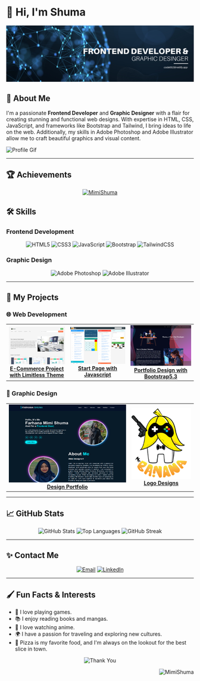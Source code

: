 # 👋 Hi, I'm Shuma

![Banner](https://github.com/MimiShuma/MimiShuma/blob/56d10b112529dcdafdcae8238def6e62198d7192/images/banner.png)

## 🎨 About Me
I'm a passionate **Frontend Developer** and **Graphic Designer** with a flair for creating stunning and functional web designs. With expertise in HTML, CSS, JavaScript, and frameworks like Bootstrap and Tailwind, I bring ideas to life on the web. Additionally, my skills in Adobe Photoshop and Adobe Illustrator allow me to craft beautiful graphics and visual content.

![Profile Gif](https://raw.githubusercontent.com/Mangeshrex/dotfiles/main/etc/cat.gif)

---

## 🏆 Achievements
<p align="center"> <a href="https://github.com/ryo-ma/github-profile-trophy"><img src="https://github-profile-trophy.vercel.app/?username=MimiShuma" alt="MimiShuma" /></a> </p>

## 🛠 Skills

### Frontend Development
<p align="center">
  <img src="https://img.icons8.com/color/48/000000/html-5.png" alt="HTML5"/>
  <img src="https://img.icons8.com/color/48/000000/css3.png" alt="CSS3"/>
  <img src="https://img.icons8.com/color/48/000000/javascript.png" alt="JavaScript"/>
  <img src="https://img.icons8.com/color/48/000000/bootstrap.png" alt="Bootstrap"/>
  <img src="https://img.icons8.com/color/48/000000/tailwindcss.png" alt="TailwindCSS"/>
</p>

### Graphic Design
<p align="center">
  <img src="https://img.icons8.com/color/48/000000/adobe-photoshop.png" alt="Adobe Photoshop"/>
  <img src="https://img.icons8.com/color/48/000000/adobe-illustrator.png" alt="Adobe Illustrator"/>
</p>

---

## 🚀 My Projects

### 🌐 Web Development
<table>
  <tr>
    <td align="center">
      <a href="https://themeist-ecommerce.netlify.app/">
        <img src="https://github.com/MimiShuma/MimiShuma/blob/43cda294802e4f5514bd1ce910801776b346bf20/images/themeist2.png" alt="Project 1"/><br>
        <strong>E-Commerce Project with Limitless Theme</strong>
      </a>
    </td>
    <td align="center">
      <a href="https://startpagelimitless.netlify.app/">
        <img src="https://github.com/MimiShuma/MimiShuma/blob/41b00282d33c5222d8a4dbf6d7257a2e64e26f71/images/startpage.png" alt="Project 2"/><br>
        <strong>Start Page with Javascript</strong>
      </a>
    </td>
    <td align="center">
      <a href="https://shumamimi.netlify.app/">
        <img src="https://github.com/MimiShuma/MimiShuma/blob/e392ad16236d574cb8bba314a0ab770dfccdbc10/images/protfolio.png" alt="Project 3"/><br>
        <strong>Portfolio Design with Bootstrap5.3</strong>
      </a>
    </td>
  </tr>
</table>

### 🎨 Graphic Design
<table>
  <tr>
    <td align="center">
      <a href="https://code002.netlify.app/">
        <img src="https://github.com/MimiShuma/MimiShuma/blob/19d27b521d6564eb981c32341f10f2ecde9be7bc/images/portfolio-design.png" alt="Design Portfolio"/><br>
        <strong>Design Portfolio</strong>
      </a>
    </td>
    <td align="center">
      <a href="#">
        <img src="https://github.com/MimiShuma/MimiShuma/blob/e7e1cbe2cd6dd2acdae76f93430a35af328d75d1/images/MR-BANANA.png" alt="Logo Designs"/><br>
        <strong>Logo Designs</strong>
      </a>
    </td>
  </tr>
</table>

---

## 📈 GitHub Stats
<p align="center">
  <img src="https://github-readme-stats.vercel.app/api?username=MimiShuma&show_icons=true&theme=radical" alt="GitHub Stats">
  <img src="https://github-readme-stats.vercel.app/api/top-langs/?username=MimiShuma&layout=compact&theme=radical" alt="Top Languages">
  <img src="https://github-readme-streak-stats.herokuapp.com/?user=MimiShuma&theme=radical" alt="GitHub Streak">
</p>

---

## ✨ Contact Me
<p align="center">
  <a href="mailto:shuma.ttt@gmail.com"><img src="https://img.icons8.com/fluent/48/000000/email.png" alt="Email"/></a>
  <a href="https://www.linkedin.com/in/itz-mimi"><img src="https://img.icons8.com/color/48/000000/linkedin.png" alt="LinkedIn"/></a>
</p>

---

## 🖌️ Fun Facts & Interests
- 🎸 I love playing games.
- 📚 I enjoy reading books and mangas.
- 🎥 I love watching anime.
- 🌍 I have a passion for traveling and exploring new cultures.
- 🍕 Pizza is my favorite food, and I'm always on the lookout for the best slice in town.

<p align="center">
  <img src="https://media.giphy.com/media/j2pOGeGYKe2xCCKwfi/giphy.gif" alt="Thank You">
</p>



<p align="right"> <img src="https://komarev.com/ghpvc/?username=MimiShuma&label=Profile%20views&color=0e75b6&style=flat" alt="MimiShuma" /> </p>
